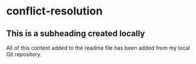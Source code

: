 # conflict-resolution

## This is a subheading created  locally

All of this content added to the readme file has been added from my local Git  repository.